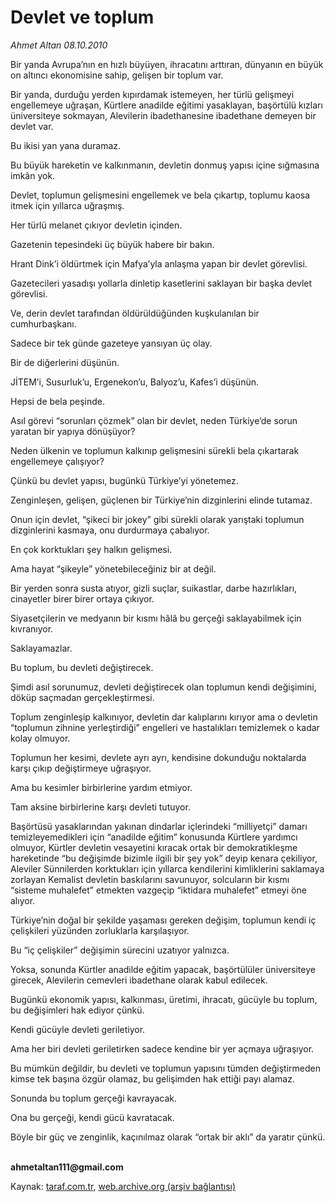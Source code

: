 # Devlet ve toplum

*Ahmet Altan 08.10.2010*

<div class="yazi"><p>Bir yanda Avrupa’nın en hızlı büyüyen, ihracatını arttıran, dünyanın en büyük on altıncı ekonomisine sahip, gelişen bir toplum var.</p>
<p>Bir yanda, durduğu yerden kıpırdamak istemeyen, her türlü gelişmeyi engellemeye uğraşan, Kürtlere anadilde eğitimi yasaklayan, başörtülü kızları üniversiteye sokmayan, Alevilerin ibadethanesine ibadethane demeyen bir devlet var.</p>
<p>Bu ikisi yan yana duramaz.</p>
<p>Bu büyük hareketin ve kalkınmanın, devletin donmuş yapısı içine sığmasına imkân yok.</p>
<p>Devlet, toplumun gelişmesini engellemek ve bela çıkartıp, toplumu kaosa itmek için yıllarca uğraşmış.</p>
<p>Her türlü melanet çıkıyor devletin içinden.</p>
<p>Gazetenin tepesindeki üç büyük habere bir bakın.</p>
<p>Hrant Dink’i öldürtmek için Mafya’yla anlaşma yapan bir devlet görevlisi.</p>
<p>Gazetecileri yasadışı yollarla dinletip kasetlerini saklayan bir başka devlet görevlisi.</p>
<p>Ve, derin devlet tarafından öldürüldüğünden kuşkulanılan bir cumhurbaşkanı.</p>
<p>Sadece bir tek günde gazeteye yansıyan üç olay.</p>
<p>Bir de diğerlerini düşünün.</p>
<p>JİTEM’i, Susurluk’u, Ergenekon’u, Balyoz’u, Kafes’i düşünün.</p>
<p>Hepsi de bela peşinde.</p>
<p>Asıl görevi “sorunları çözmek” olan bir devlet, neden Türkiye’de sorun yaratan bir yapıya dönüşüyor?</p>
<p>Neden ülkenin ve toplumun kalkınıp gelişmesini sürekli bela çıkartarak engellemeye çalışıyor?</p>
<p>Çünkü bu devlet yapısı, bugünkü Türkiye’yi yönetemez.</p>
<p>Zenginleşen, gelişen, güçlenen bir Türkiye’nin dizginlerini elinde tutamaz.</p>
<p>Onun için devlet, “şikeci bir jokey” gibi sürekli olarak yarıştaki toplumun dizginlerini kasmaya, onu durdurmaya çabalıyor.</p>
<p>En çok korktukları şey halkın gelişmesi.</p>
<p>Ama hayat “şikeyle” yönetebileceğiniz bir at değil.</p>
<p>Bir yerden sonra susta atıyor, gizli suçlar, suikastlar, darbe hazırlıkları, cinayetler birer birer ortaya çıkıyor.</p>
<p>Siyasetçilerin ve medyanın bir kısmı hâlâ bu gerçeği saklayabilmek için kıvranıyor.</p>
<p>Saklayamazlar.</p>
<p>Bu toplum, bu devleti değiştirecek.</p>
<p>Şimdi asıl sorunumuz, devleti değiştirecek olan toplumun kendi değişimini, döküp saçmadan gerçekleştirmesi.</p>
<p>Toplum zenginleşip kalkınıyor, devletin dar kalıplarını kırıyor ama o devletin “toplumun zihnine yerleştirdiği” engelleri ve hastalıkları temizlemek o kadar kolay olmuyor.</p>
<p>Toplumun her kesimi, devlete ayrı ayrı, kendisine dokunduğu noktalarda karşı çıkıp değiştirmeye uğraşıyor.</p>
<p>Ama bu kesimler birbirlerine yardım etmiyor.</p>
<p>Tam aksine birbirlerine karşı devleti tutuyor.</p>
<p>Başörtüsü yasaklarından yakınan dindarlar içlerindeki “milliyetçi” damarı temizleyemedikleri için “anadilde eğitim” konusunda Kürtlere yardımcı olmuyor, Kürtler devletin vesayetini kıracak ortak bir demokratikleşme hareketinde “bu değişimde bizimle ilgili bir şey yok” deyip kenara çekiliyor, Aleviler Sünnilerden korktukları için yıllarca kendilerini kimliklerini saklamaya zorlayan Kemalist devletin baskılarını savunuyor, solcuların bir kısmı “sisteme muhalefet” etmekten vazgeçip “iktidara muhalefet” etmeyi öne alıyor.</p>
<p>Türkiye’nin doğal bir şekilde yaşaması gereken değişim, toplumun kendi iç çelişkileri yüzünden zorluklarla karşılaşıyor.</p>
<p>Bu “iç çelişkiler” değişimin sürecini uzatıyor yalnızca.</p>
<p>Yoksa, sonunda Kürtler anadilde eğitim yapacak, başörtülüler üniversiteye girecek, Alevilerin cemevleri ibadethane olarak kabul edilecek.</p>
<p>Bugünkü ekonomik yapısı, kalkınması, üretimi, ihracatı, gücüyle bu toplum, bu değişimleri hak ediyor çünkü.</p>
<p>Kendi gücüyle devleti geriletiyor.</p>
<p>Ama her biri devleti geriletirken sadece kendine bir yer açmaya uğraşıyor.</p>
<p>Bu mümkün değildir, bu devleti ve toplumun yapısını tümden değiştirmeden kimse tek başına özgür olamaz, bu gelişimden hak ettiği payı alamaz.</p>
<p>Sonunda bu toplum gerçeği kavrayacak.</p>
<p>Ona bu gerçeği, kendi gücü kavratacak.</p>
<p>Böyle bir güç ve zenginlik, kaçınılmaz olarak “ortak bir aklı” da yaratır çünkü.</p>
<p><b><br/>ahmetaltan111@gmail.com</b></p></div>

Kaynak: [taraf.com.tr](http://www.taraf.com.tr:80/ahmet-altan/makale-devlet-ve-toplum.htm), [web.archive.org (arşiv bağlantısı)](http://web.archive.org/web/20101009125917/http://www.taraf.com.tr:80/ahmet-altan/makale-devlet-ve-toplum.htm)
